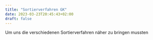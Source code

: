 ```yaml
---
title: "Sortierverfahren GK"
date: 2023-03-23T20:45:43+02:00
draft: false
---
```


Um uns die verschiedenen Sortierverfahren näher zu bringen mussten
